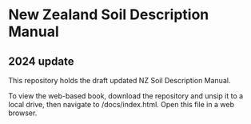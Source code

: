# New Zealand Soil Description Manual
## 2024 update

This repository holds the draft updated NZ Soil Description Manual. 

To view the web-based book, download the repository and unsip it to a local drive, then navigate to /docs/index.html. Open this file in a web browser.
